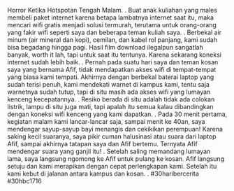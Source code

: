 Horror Ketika Hotspotan Tengah Malam.
.
Buat anak kuliahan yang males membeli paket internet karena betapa lambatnya internet saat itu, maka mencari wifi gratis menjadi solusi termurah, terutama untuk orang-orang yang fakir wifi seperti saya dan beberapa teman kuliah saya.
.
Berbekal air minum (air mineral dan kopi), cemilan, dan kabel rol panjang, kami sudah bisa begadang hingga pagi. Hasil film download ilegalpun sangatlah banyak, worth it lah, tapi untuk saat itu tentunya. Karena sekarang koneksi internet sudah lebih baik.
.
Pernah pada suatu hari saya dan teman kosan saya yang bernama Afif, tidak mendapatkan akses wifi di tempat-tempat yang biasa kami tempati. Akhirnya dengan berbekal baterai laptop yang sudah terisi penuh, kami mendekati warnet di kampus kami, tentu saja warnetnya sudah tutup, tapi di situ masih ada akses wifi yang lumayan kenceng kecepatannya.
.
Resiko berada di situ adalah tidak ada colokan listrik, lampu di situ juga mati, tapi apalah itu semua kalau dibandingkan dengan koneksi wifi kenceng yang kami dapatkan.
.
Pada 30 menit pertama, kegiatan malam kami lancar-lancar saja, sampai menit ke 40an, saya mendengar sayup-sayup bayi menangis dan cekikikan perempuan! Karena saking kecil suaranya, saya pikir cuman halusinasi atau suara dari laptop Afif, sampai akhirnya tatapan saya dan Afif bertemu. Ternyata Afif mendengar suara yang ganjil itu!
.
Setelah saling memandang lumayan lama, saya langsung ngomong ke Afif untuk pulang ke kosan. Afif langsung setuju dan kami merapikan dengan cepat perlengkapan kami. Setelah itu kami kebut di jalanan antara kampus dan kosan.
.
#30haribercerita #30hbc1716